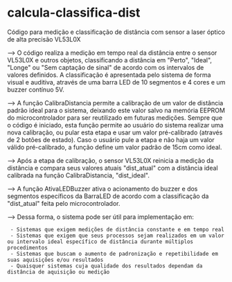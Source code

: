# calcula-classifica-dist

Código para medição e classificação de distância com sensor a laser óptico de alta precisão VL53L0X

--> O código realiza a medição em tempo real da distância entre o sensor VL53L0X e outros objetos, classificando a distância em "Perto", "Ideal", "Longe" ou "Sem captação de sinal" de acordo com os intervalos de valores definidos. A classificação é apresentada pelo sistema de forma visual e auditiva, através de uma barra LED de 10 segmentos e 4 cores e um buzzer contínuo 5V.

--> A função CalibraDistancia permite a calibração de um valor de distância padrão ideal para o sistema, deixando este valor salvo na memória EEPROM do microcontrolador para ser reutilizado em futuras medições. Sempre que o código é iniciado, esta função permite ao usuário do sistema realizar uma nova calibração, ou pular esta etapa e usar um valor pré-calibrado (através de 2 botões de estado). Caso o usuário pule a etapa e não haja um valor válido pré-calibrado, a função define um valor padrão de 15cm como ideal.

--> Após a etapa de calibração, o sensor VL53L0X reinicia a medição da distância e compara seus valores atuais "dist_atual" com a distância ideal calibrada na função CalibraDistancia, "dist_ideal". 

--> A função AtivaLEDBuzzer ativa o acionamento do buzzer e dos segmentos específicos da BarraLED de acordo com a classificação da "dist_atual" feita pelo microcontrolador.


--> Dessa forma, o sistema pode ser útil para implementação em:

     - Sistemas que exigem medições de distância constante e em tempo real
     - Sistemas que exigem que seus processos sejam realizados em um valor ou intervalo ideal específico de distância durante múltiplos procedimentos
     - Sistemas que buscam o aumento de padronização e repetibilidade em suas aquisições e/ou resultados
     - Quaisquer sistemas cuja qualidade dos resultados dependam da distância de aquisição ou medição
